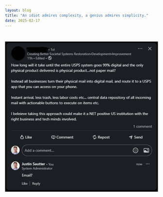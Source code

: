 ```yaml
---
layout: blog
title: "An idiot admires complexity, a genius admires simplicity."
date: 2025-02-17
---
```


<br/>

![](/assets/images/email.png "Please stop")